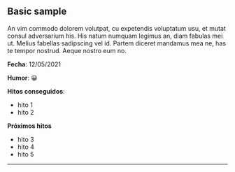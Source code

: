 ## **Basic sample**

An vim commodo dolorem volutpat, cu expetendis voluptatum usu, et mutat consul adversarium his. His natum numquam legimus an, diam fabulas mei ut. Melius fabellas sadipscing vel id. Partem diceret mandamus mea ne, has te tempor nostrud. Aeque nostro eum no.

**Fecha**: 12/05/2021

**Humor**: :grinning:

**Hitos conseguidos**:

-   hito 1
-   hito 2

**Próximos hitos**

-   hito 3
-   hito 4
-   hito 5

---
